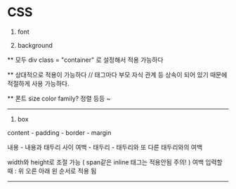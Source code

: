 # CSS

  1. font

  2. background

  ** 모두 div class = "container" 로 설정해서 적용 가능하다

  ** 상대적으로 적용이 가능하다 // 태그마다 부모 자식 관계 등 상속이 되어 있기 때문에 적절하게 사용 가능하다.

  ** 폰트 size color family? 정렬 등등 ~


***

1. box

  content - padding - border - margin

  내용 - 내용과 태두리 사이 여백 - 태두리 - 태두리와 또 다른 태두리와의 여백

  width와 height로 조절 가능 ( span같은 inline 태그는 적용안됨 주의! )
  여백 입력할 때 : 위 오른 아래 왼 순서로 적용 됨
  
***

  
